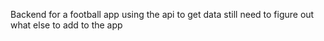 Backend for a football app using the api to get data
still need to figure out what else to add to the app